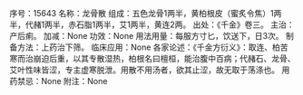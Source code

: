 序号：15643
名称：龙骨散
组成：五色龙骨1两半，黄柏根皮（蜜炙令焦）1两半，代赭1两半，赤石脂1两半，艾1两半，黄连2两。
出处：《千金》卷三。
主治：产后痢。
加减：None
功效：None
用法用量：每服方寸匕，饮送下，日3次。
制备方法：上药治下筛。
临床应用：None
各家论述：《千金方衍义》：取连、柏苦寒而治崩迫后重，以其专散湿热，柏根名曰檀桓，能治腹中百病；代赭石、龙骨、艾叶性味皆涩，专主虚寒脱泄。用散不用汤者，欲其止涩，故无取于荡涤也。
用药禁忌：None
附注：None
